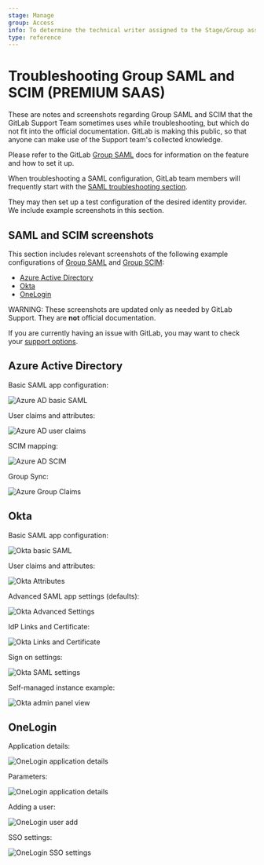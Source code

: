 ```yaml
---
stage: Manage
group: Access
info: To determine the technical writer assigned to the Stage/Group associated with this page, see https://about.gitlab.com/handbook/engineering/ux/technical-writing/#assignments
type: reference
---
```


# Troubleshooting Group SAML and SCIM **(PREMIUM SAAS)**

These are notes and screenshots regarding Group SAML and SCIM that the GitLab Support Team sometimes uses while troubleshooting, but which do not fit into the official documentation. GitLab is making this public, so that anyone can make use of the Support team's collected knowledge.

Please refer to the GitLab [Group SAML](../../user/group/saml_sso/index.md) docs for information on the feature and how to set it up.

When troubleshooting a SAML configuration, GitLab team members will frequently start with the [SAML troubleshooting section](../../user/group/saml_sso/index.md#troubleshooting).

They may then set up a test configuration of the desired identity provider. We include example screenshots in this section.

## SAML and SCIM screenshots

This section includes relevant screenshots of the following example configurations of [Group SAML](../../user/group/saml_sso/index.md) and [Group SCIM](../../user/group/saml_sso/scim_setup.md):

- [Azure Active Directory](#azure-active-directory)
- [Okta](#okta)
- [OneLogin](#onelogin)

WARNING:
These screenshots are updated only as needed by GitLab Support. They are **not** official documentation.

If you are currently having an issue with GitLab, you may want to check your [support options](https://about.gitlab.com/support/).

## Azure Active Directory

Basic SAML app configuration:

![Azure AD basic SAML](img/AzureAD-basic_SAML.png)

User claims and attributes:

![Azure AD user claims](img/AzureAD-claims.png)

SCIM mapping:

![Azure AD SCIM](img/AzureAD-scim_attribute_mapping.png)

Group Sync:

![Azure Group Claims](img/azure_configure_group_claim.png)

## Okta

Basic SAML app configuration:

![Okta basic SAML](img/Okta-SAMLsetup.png)

User claims and attributes:

![Okta Attributes](img/Okta-attributes.png)

Advanced SAML app settings (defaults):

![Okta Advanced Settings](img/Okta-advancedsettings.png)

IdP Links and Certificate:

![Okta Links and Certificate](img/Okta-linkscert.png)

Sign on settings:

![Okta SAML settings](img/okta_saml_settings.png)

Self-managed instance example:

![Okta admin panel view](img/okta_admin_panel_v13_9.png)

## OneLogin

Application details:

![OneLogin application details](img/OneLogin-app_details.png)

Parameters:

![OneLogin application details](img/OneLogin-parameters.png)

Adding a user:

![OneLogin user add](img/OneLogin-userAdd.png)

SSO settings:

![OneLogin SSO settings](img/OneLogin-SSOsettings.png)
